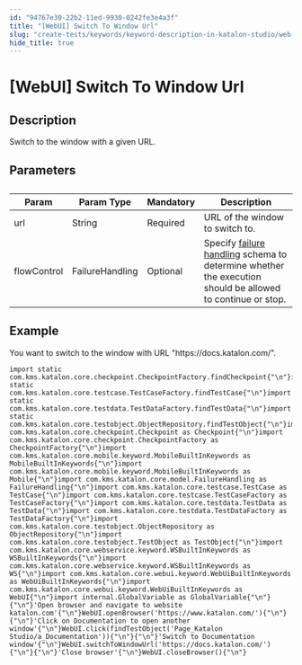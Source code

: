 ```yaml
---
id: "94767e30-22b2-11ed-9930-0242fe3e4a3f"
title: "[WebUI] Switch To Window Url"
slug: "create-tests/keywords/keyword-description-in-katalon-studio/web-ui-keywords/webui-switch-to-window-url"
hide_title: true
---
```


# <a id="id_0" class="anchor_top_offset"/><a id="ariaid-title1" class="anchor_top_offset"/>[WebUI] Switch To Window Url


## <a id="id_0__id_1" class="anchor_top_offset"/>Description  

              
<p xmlns="http://www.w3.org/1999/xhtml" className="p">Switch to the window with a given URL.</p> 
      

## <a id="id_0__id_2" class="anchor_top_offset"/>Parameters  

              
<table xmlns="http://www.w3.org/1999/xhtml" className="table anchor_top_offset" id="id_0__ba65bdd1-399a-4318-899b-3eaab87b44a3"><caption /><thead className="thead"><tr className><th className="entry anchor_top_offset" id="id_0__ba65bdd1-399a-4318-899b-3eaab87b44a3__entry__1">Param</th><th className="entry anchor_top_offset" id="id_0__ba65bdd1-399a-4318-899b-3eaab87b44a3__entry__2">Param Type</th><th className="entry anchor_top_offset" id="id_0__ba65bdd1-399a-4318-899b-3eaab87b44a3__entry__3">Mandatory</th><th className="entry anchor_top_offset" id="id_0__ba65bdd1-399a-4318-899b-3eaab87b44a3__entry__4">Description</th></tr></thead><tbody className="tbody"><tr className><td className="entry" headers="id_0__ba65bdd1-399a-4318-899b-3eaab87b44a3__entry__1 id_0__ba65bdd1-399a-4318-899b-3eaab87b44a3__entry__2 id_0__ba65bdd1-399a-4318-899b-3eaab87b44a3__entry__3 id_0__ba65bdd1-399a-4318-899b-3eaab87b44a3__entry__4 ">url</td><td className="entry" headers="id_0__ba65bdd1-399a-4318-899b-3eaab87b44a3__entry__1 id_0__ba65bdd1-399a-4318-899b-3eaab87b44a3__entry__2 id_0__ba65bdd1-399a-4318-899b-3eaab87b44a3__entry__3 id_0__ba65bdd1-399a-4318-899b-3eaab87b44a3__entry__4 ">String</td><td className="entry" headers="id_0__ba65bdd1-399a-4318-899b-3eaab87b44a3__entry__1 id_0__ba65bdd1-399a-4318-899b-3eaab87b44a3__entry__2 id_0__ba65bdd1-399a-4318-899b-3eaab87b44a3__entry__3 id_0__ba65bdd1-399a-4318-899b-3eaab87b44a3__entry__4 ">Required</td><td className="entry" headers="id_0__ba65bdd1-399a-4318-899b-3eaab87b44a3__entry__1 id_0__ba65bdd1-399a-4318-899b-3eaab87b44a3__entry__2 id_0__ba65bdd1-399a-4318-899b-3eaab87b44a3__entry__3 id_0__ba65bdd1-399a-4318-899b-3eaab87b44a3__entry__4 ">URL of the window to switch to.</td></tr><tr className><td className="entry" headers="id_0__ba65bdd1-399a-4318-899b-3eaab87b44a3__entry__1 id_0__ba65bdd1-399a-4318-899b-3eaab87b44a3__entry__2 id_0__ba65bdd1-399a-4318-899b-3eaab87b44a3__entry__3 id_0__ba65bdd1-399a-4318-899b-3eaab87b44a3__entry__4 ">flowControl</td><td className="entry" headers="id_0__ba65bdd1-399a-4318-899b-3eaab87b44a3__entry__1 id_0__ba65bdd1-399a-4318-899b-3eaab87b44a3__entry__2 id_0__ba65bdd1-399a-4318-899b-3eaab87b44a3__entry__3 id_0__ba65bdd1-399a-4318-899b-3eaab87b44a3__entry__4 ">FailureHandling</td><td className="entry" headers="id_0__ba65bdd1-399a-4318-899b-3eaab87b44a3__entry__1 id_0__ba65bdd1-399a-4318-899b-3eaab87b44a3__entry__2 id_0__ba65bdd1-399a-4318-899b-3eaab87b44a3__entry__3 id_0__ba65bdd1-399a-4318-899b-3eaab87b44a3__entry__4 ">Optional</td><td className="entry" headers="id_0__ba65bdd1-399a-4318-899b-3eaab87b44a3__entry__1 id_0__ba65bdd1-399a-4318-899b-3eaab87b44a3__entry__2 id_0__ba65bdd1-399a-4318-899b-3eaab87b44a3__entry__3 id_0__ba65bdd1-399a-4318-899b-3eaab87b44a3__entry__4 ">Specify <a className="xref" href="/docs/maintain/configure-failure-handling-settings-in-katalon-studio">failure handling</a> schema to         determine whether the execution should be allowed to continue or         stop.</td></tr></tbody></table> 
      

## <a id="id_0__id_3" class="anchor_top_offset"/>Example 

              
<p xmlns="http://www.w3.org/1999/xhtml" className="p">You want to switch to the window with URL "https://docs.katalon.com/".</p> 
              
<pre xmlns="http://www.w3.org/1999/xhtml" className="pre codeblock"><code>import static com.kms.katalon.core.checkpoint.CheckpointFactory.findCheckpoint{"\n"}import static com.kms.katalon.core.testcase.TestCaseFactory.findTestCase{"\n"}import static com.kms.katalon.core.testdata.TestDataFactory.findTestData{"\n"}import static com.kms.katalon.core.testobject.ObjectRepository.findTestObject{"\n"}import com.kms.katalon.core.checkpoint.Checkpoint as Checkpoint{"\n"}import com.kms.katalon.core.checkpoint.CheckpointFactory as CheckpointFactory{"\n"}import com.kms.katalon.core.mobile.keyword.MobileBuiltInKeywords as MobileBuiltInKeywords{"\n"}import com.kms.katalon.core.mobile.keyword.MobileBuiltInKeywords as Mobile{"\n"}import com.kms.katalon.core.model.FailureHandling as FailureHandling{"\n"}import com.kms.katalon.core.testcase.TestCase as TestCase{"\n"}import com.kms.katalon.core.testcase.TestCaseFactory as TestCaseFactory{"\n"}import com.kms.katalon.core.testdata.TestData as TestData{"\n"}import com.kms.katalon.core.testdata.TestDataFactory as TestDataFactory{"\n"}import com.kms.katalon.core.testobject.ObjectRepository as ObjectRepository{"\n"}import com.kms.katalon.core.testobject.TestObject as TestObject{"\n"}import com.kms.katalon.core.webservice.keyword.WSBuiltInKeywords as WSBuiltInKeywords{"\n"}import com.kms.katalon.core.webservice.keyword.WSBuiltInKeywords as WS{"\n"}import com.kms.katalon.core.webui.keyword.WebUiBuiltInKeywords as WebUiBuiltInKeywords{"\n"}import com.kms.katalon.core.webui.keyword.WebUiBuiltInKeywords as WebUI{"\n"}import internal.GlobalVariable as GlobalVariable{"\n"}{"\n"}'Open browser and navigate to website katalon.com'{"\n"}WebUI.openBrowser('https://www.katalon.com/'){"\n"}{"\n"}'Click on Documentation to open another window'{"\n"}WebUI.click(findTestObject('Page_Katalon Studio/a_Documentation')){"\n"}{"\n"}'Switch to Documentation window'{"\n"}WebUI.switchToWindowUrl('https://docs.katalon.com/'){"\n"}{"\n"}'Close browser'{"\n"}WebUI.closeBrowser(){"\n"}</code></pre> 
            
